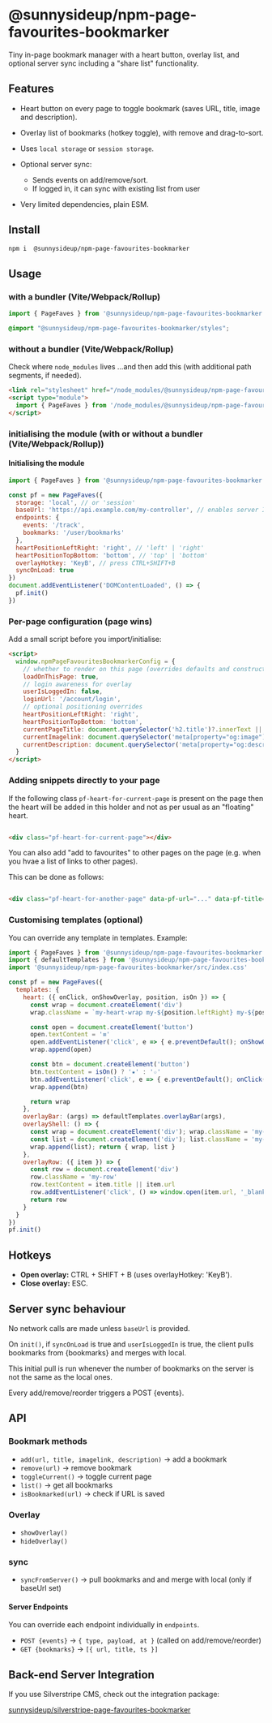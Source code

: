 # @sunnysideup/npm-page-favourites-bookmarker

Tiny in-page bookmark manager with a heart button, overlay list, and optional server sync including a "share list" functionality.

## Features

- Heart button on every page to toggle bookmark (saves URL, title, image and description).
- Overlay list of bookmarks (hotkey toggle), with remove and drag-to-sort.
- Uses `local storage` or `session storage`.
- Optional server sync:
  - Sends events on add/remove/sort.
  - If logged in, it can sync with existing list from user

- Very limited dependencies, plain ESM.

## Install

```bash
npm i  @sunnysideup/npm-page-favourites-bookmarker
```

## Usage

### with a bundler (Vite/Webpack/Rollup)

```js
import { PageFaves } from '@sunnysideup/npm-page-favourites-bookmarker';
```

```scss
@import "@sunnysideup/npm-page-favourites-bookmarker/styles";
```

### without a bundler (Vite/Webpack/Rollup)

Check where `node_modules` lives ...and then add this (with additional path segments, if needed).

```html
<link rel="stylesheet" href="/node_modules/@sunnysideup/npm-page-favourites-bookmarker/src/index.css">
<script type="module">
  import { PageFaves } from '/node_modules/@sunnysideup/npm-page-favourites-bookmarker/src/index.js'
</script>

```

### initialising the module (with or without a bundler (Vite/Webpack/Rollup))

#### Initialising the module

```js
import { PageFaves } from '@sunnysideup/npm-page-favourites-bookmarker'

const pf = new PageFaves({
  storage: 'local', // or 'session'
  baseUrl: 'https://api.example.com/my-controller', // enables server I/O
  endpoints: {
    events: '/track',
    bookmarks: '/user/bookmarks'
  },
  heartPositionLeftRight: 'right', // 'left' | 'right'
  heartPositionTopBottom: 'bottom', // 'top' | 'bottom'
  overlayHotkey: 'KeyB', // press CTRL+SHIFT+B
  syncOnLoad: true
})
document.addEventListener('DOMContentLoaded', () => {
  pf.init()
})

```

### Per-page configuration (page wins)

Add a small script before you import/initialise:

```html
<script>
  window.npmPageFavouritesBookmarkerConfig = {
    // whether to render on this page (overrides defaults and constructor opts)
    loadOnThisPage: true,
    // login awareness for overlay
    userIsLoggedIn: false,
    loginUrl: '/account/login',
    // optional positioning overrides
    heartPositionLeftRight: 'right',
    heartPositionTopBottom: 'bottom',
    currentPageTitle: document.querySelector('h2.title')?.innerText || ''
    currentImagelink: document.querySelector('meta[property="og:image"]')?.content || ''
    currentDescription: document.querySelector('meta[property="og:description"]')?.content || ''
  }
</script>

```

### Adding snippets directly to your page

If the following class `pf-heart-for-current-page` is present on the page then the heart will be added in this holder
and not as per usual as an "floating" heart.

```html

<div class="pf-heart-for-current-page"></div>

```

You can also add "add to favourites" to other pages on the page (e.g. when you hvae a list of links to other pages).

This can be done as follows:

```html

<div class="pf-heart-for-another-page" data-pf-url="..." data-pf-title="..." data-pf-description="..." data-pf-imagelink="..." ></div>

```


### Customising templates (optional)

You can override any template in templates. Example:

```js
import { PageFaves } from '@sunnysideup/npm-page-favourites-bookmarker'
import { defaultTemplates } from '@sunnysideup/npm-page-favourites-bookmarker/src/ui/templates.js'
import '@sunnysideup/npm-page-favourites-bookmarker/src/index.css'

const pf = new PageFaves({
  templates: {
    heart: ({ onClick, onShowOverlay, position, isOn }) => {
      const wrap = document.createElement('div')
      wrap.className = `my-heart-wrap my-${position.leftRight} my-${position.topBottom}`

      const open = document.createElement('button')
      open.textContent = '≡'
      open.addEventListener('click', e => { e.preventDefault(); onShowOverlay() })
      wrap.append(open)

      const btn = document.createElement('button')
      btn.textContent = isOn() ? '★' : '☆'
      btn.addEventListener('click', e => { e.preventDefault(); onClick() })
      wrap.append(btn)

      return wrap
    },
    overlayBar: (args) => defaultTemplates.overlayBar(args),
    overlayShell: () => {
      const wrap = document.createElement('div'); wrap.className = 'my-overlay'
      const list = document.createElement('div'); list.className = 'my-overlay-list'
      wrap.append(list); return { wrap, list }
    },
    overlayRow: ({ item }) => {
      const row = document.createElement('div')
      row.className = 'my-row'
      row.textContent = item.title || item.url
      row.addEventListener('click', () => window.open(item.url, '_blank'))
      return row
    }
  }
})
pf.init()
```

## Hotkeys

- **Open overlay:** CTRL + SHIFT + B (uses overlayHotkey: 'KeyB').
- **Close overlay:** ESC.

## Server sync behaviour

No network calls are made unless `baseUrl` is provided.

On `init()`, if `syncOnLoad` is true and `userIsLoggedIn` is true, the client pulls bookmarks from {bookmarks} and merges with local.

This initial pull is run whenever the number of bookmarks on the server is not the same as the local ones. 

Every add/remove/reorder triggers a POST {events}.


## API

### Bookmark methods

- `add(url, title, imagelink, description)` → add a bookmark
- `remove(url)` → remove bookmark
- `toggleCurrent()` → toggle current page
- `list()` → get all bookmarks
- `isBookmarked(url)` → check if URL is saved

### Overlay

- `showOverlay()`  
- `hideOverlay()`  

### sync

- `syncFromServer()` → pull bookmarks and and merge with local (only if baseUrl set)

#### Server Endpoints

You can override each endpoint individually in `endpoints`.

- `POST {events}` → `{ type, payload, at }` (called on add/remove/reorder)  
- `GET {bookmarks}` → `[{ url, title, ts }]`  

## Back-end Server Integration

If you use Silverstripe CMS, check out the integration package:

[sunnysideup/silverstripe-page-favourites-bookmarker](https://github.com/sunnysideup/silverstripe-page-favourites-bookmarker)
